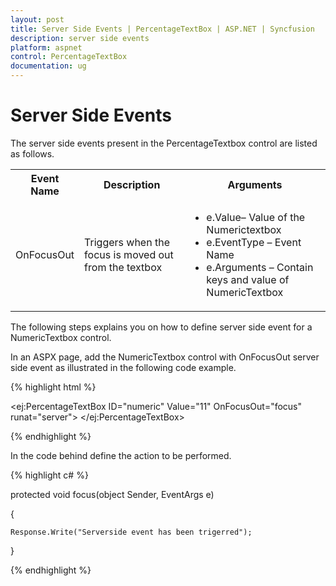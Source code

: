 ```yaml
---
layout: post
title: Server Side Events | PercentageTextBox | ASP.NET | Syncfusion
description: server side events
platform: aspnet
control: PercentageTextBox
documentation: ug
---
```


# Server Side Events

The server side events present in the PercentageTextbox control are listed as follows.

<table>
<tr>
<th>
Event Name</th><th>
Description</th><th>
Arguments</th></tr>
<tr>
<td>
OnFocusOut</td><td>
Triggers when the focus is moved out from the textbox</td><td>
<ul>
<li> e.Value– Value of the Numerictextbox</li>
<li> e.EventType – Event Name</li>
<li> e.Arguments – Contain keys and value of NumericTextbox</li>
</ul>
</td></tr>
</table>


The following steps explains you on how to define server side event for a NumericTextbox control.

In an ASPX page, add the NumericTextbox control with OnFocusOut server side event as illustrated in the following code example.

{% highlight html %}

<ej:PercentageTextBox ID="numeric" Value="11" OnFocusOut="focus" runat="server"> </ej:PercentageTextBox>

{% endhighlight %}

In the code behind define the action to be performed.

{% highlight c# %}

protected void focus(object Sender, EventArgs e)

{

    Response.Write("Serverside event has been trigerred");

}

{% endhighlight %}